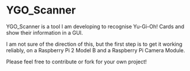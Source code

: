 # YGO_Scanner

YGO_Scanner is a tool I am developing to recognise Yu-Gi-Oh! Cards and show their information in a GUI.

I am not sure of the direction of this, but the first step is to get it working reliably, on a Raspberry Pi 2 Model B and a Raspberry Pi Camera Module.

Please feel free to contribute or fork for your own project!
